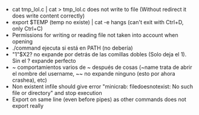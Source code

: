 - cat tmp_lol.c | cat > tmp_lol.c does not write to file (Without redirect it does write content correctly)
- export $TEMP (temp no existe) | cat -e hangs (can't exit with Ctrl+D, only Ctrl+C)
- Permissions for writing or reading file not taken into account when opening
- ./command ejecuta si está en PATH (no debería)
- "1"$X2? no expande por detrás de las comillas dobles (Solo deja el 1). Sin el ? expande perfecto
- ~ comportamientos varios de ~ después de cosas (~name trata de abrir el nombre del username, ~~ no expande ninguno (esto por ahora crashea), etc)
- Non existent infile should give error "minicrab: filedoesnotexist: No such file or directory" and stop execution
- Export on same line (even before pipes) as other commands does not export really